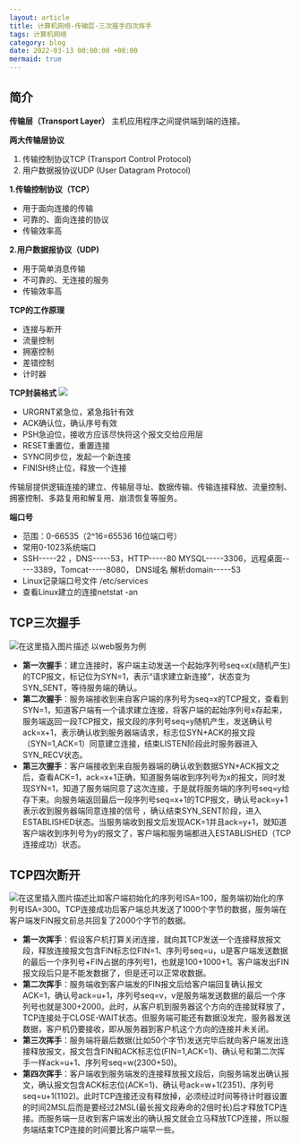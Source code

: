 ```yaml
---
layout: article
title: 计算机网络-传输层-三次握手四次挥手
tags: 计算机网络
category: blog
date: 2022-03-13 00:00:00 +08:00
mermaid: true
---
```


## 简介

**传输层（Transport Layer）** 主机应用程序之间提供端到端的连接。

**两大传输层协议** 

 1. 传输控制协议TCP (Transport Control Protocol) 
 2. 用户数据报协议UDP (User Datagram Protocol) 

 **1.传输控制协议（TCP）**

 - 用于面向连接的传输
 - 可靠的、面向连接的协议
 -  传输效率高
 
   **2.用户数据报协议（UDP)**
   - 用于简单消息传输
   -  不可靠的、无连接的服务
   -  传输效率高
 
 **TCP的工作原理**
 - 连接与断开
 - 流量控制
 - 拥塞控制
 - 差错控制
 - 计时器

 **TCP封装格式**
 ![](https://img-blog.csdnimg.cn/e56b4811774a4da68e4473d9030541df.png?x-oss-process=image/watermark,type_d3F5LXplbmhlaQ,shadow_50,text_Q1NETiBAeXV0YW9fNTE3,size_20,color_FFFFFF,t_70,g_se,x_16)
 - URGRNT紧急位，紧急指针有效
 - ACK确认位，确认序号有效
 - PSH急迫位，接收方应该尽快将这个报文交给应用层
 - RESET重置位，重置连接
 - SYNC同步位，发起一个新连接
 - FINISH终止位，释放一个连接

传输层提供逻辑连接的建立、传输层寻址、数据传输、传输连接释放、流量控制、拥塞控制、多路复用和解复用、崩溃恢复等服务。

**端口号**
   - 范围：0-66535（2^16=65536 16位端口号）
-    常用0-1023系统端口
  -  SSH-----22 ，DNS-----53，HTTP-----80
   MYSQL-----3306，远程桌面-----3389，Tomcat-----8080， DNS域名			解析domain-----53
   - Linux记录端口号文件 /etc/services
  -  查看Linux建立的连接netstat -an
 
 ## TCP三次握手

![在这里插入图片描述](https://img-blog.csdnimg.cn/58289b09f9b04311ad7d2c24a841fb43.png?x-oss-process=image/watermark,type_d3F5LXplbmhlaQ,shadow_50,text_Q1NETiBAeXV0YW9fNTE3,size_17,color_FFFFFF,t_70,g_se,x_16)
以web服务为例
- **第一次握手**：建立连接时，客户端主动发送一个起始序列号seq=x(x随机产生)的TCP报文，标记位为SYN=1，表示“请求建立新连接”，状态变为SYN_SENT，等待服务端的确认。
- **第二次握手**：服务端接收到来自客户端的序列号为seq=x的TCP报文，查看到SYN=1，知道客户端有一个请求建立连接，将客户端的起始序列号x存起来，服务端返回一段TCP报文，报文段的序列号seq=y随机产生，发送确认号ack=x+1，表示确认收到服务器端请求，标志位SYN+ACK的报文段（SYN=1,ACK=1）同意建立连接，结束LISTEN阶段此时服务器进入SYN_RECV状态。
- **第三次握手**：客户端接收到来自服务器端的确认收到数据SYN+ACK报文之后，查看ACK=1，ack=x+1正确，知道服务端收到序列号为x的报文，同时发现SYN=1，知道了服务端同意了这次连接，于是就将服务端的序列号seq=y给存下来。向服务端返回最后一段序列号seq=x+1的TCP报文，确认号ack=y+1表示收到服务器端同意连接的信号 ，确认结束SYN_SENT阶段，进入ESTABLISHED状态。当服务端收到报文后发现ACK=1并且ack=y+1，就知道客户端收到序列号为y的报文了，客户端和服务端都进入ESTABLISHED（TCP连接成功）状态。

## TCP四次断开
![在这里插入图片描述](https://img-blog.csdnimg.cn/9c62aedb92c249dfb919141805f78c71.png?x-oss-process=image/watermark,type_d3F5LXplbmhlaQ,shadow_50,text_Q1NETiBAeXV0YW9fNTE3,size_20,color_FFFFFF,t_70,g_se,x_16)比如客户端初始化的序列号ISA=100，服务端初始化的序列号ISA=300。TCP连接成功后客户端总共发送了1000个字节的数据，服务端在客户端发FIN报文前总共回复了2000个字节的数据。

- **第一次挥手**：假设客户机打算关闭连接，就向其TCP发送一个连接释放报文段，释放连接报文包含FIN标志位FIN=1、序列号seq=u，u是客户端发送数据的最后一个序列号+FIN占据的序列号1，也就是100+1000+1。客户端发出FIN报文段后只是不能发数据了，但是还可以正常收数据。
- **第二次挥手**：服务端收到客户端发的FIN报文后给客户端回复确认报文ACK=1，确认号ack=u+1，序列号seq=v，v是服务端发送数据的最后一个序列号也就是300+2000。此时，从客户机到服务器这个方向的连接就释放了，TCP连接处于CLOSE-WAIT状态。但服务端可能还有数据没发完，服务器发送数据，客户机仍要接收，即从服务器到客户机这个方向的连接并未关闭。
- **第三次挥手**：服务端将最后数据(比如50个字节)发送完毕后就向客户端发出连接释放报文，报文包含FIN和ACK标志位(FIN=1,ACK=1)、确认号和第二次挥手一样ack=u+1、序列号seq=w(2300+50)。
- **第四次挥手**：客户端收到服务端发的连接释放报文段后，向服务端发出确认报文，确认报文包含ACK标志位(ACK=1)、确认号ack=w+1(2351)、序列号seq=u+1(1102)。此时TCP连接还没有释放掉，必须经过时间等待计时器设置的时间2MSL后而是要经过2MSL(最长报文段寿命的2倍时长)后才释放TCP连接。而服务端一旦收到客户端发出的确认报文就会立马释放TCP连接，所以服务端结束TCP连接的时间要比客户端早一些。
 
